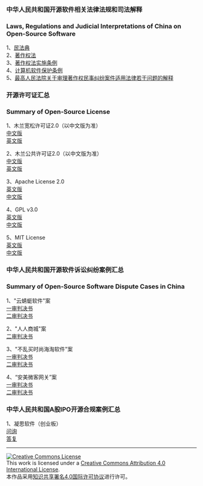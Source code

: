 ### 中华人民共和国开源软件相关法律法规和司法解释
### Laws, Regulations and Judicial Interpretations of China on Open-Source Software
1、[民法典](./相关法律法规和司法解释/民法典.md)  
2、[著作权法](./相关法律法规和司法解释/著作权法.md)  
3、[著作权法实施条例](./相关法律法规和司法解释/著作权法实施条例.md)  
4、[计算机软件保护条例](./相关法律法规和司法解释/计算机软件保护条例.md)  
5、[最高人民法院关于审理著作权民事纠纷案件适用法律若干问题的解释](./相关法律法规和司法解释/最高人民法院关于审理著作权民事纠纷案件适用法律若干问题的解释.md)  

### 开源许可证汇总  
### Summary of Open-Source License  
1、木兰宽松许可证2.0（以中文版为准）  
[中文版](./开源许可证/木兰宽松许可证2.0/中文版.md)  
[英文版](./开源许可证/木兰宽松许可证2.0/英文版.md)  

2、木兰公共许可证2.0（以中文版为准）  
[中文版](./开源许可证/木兰公共许可证2.0/中文版.md)  
[英文版](./开源许可证/木兰公共许可证2.0/英文版.md)  

3、Apache License 2.0  
[英文版](./开源许可证/ApacheLicense2.0/英文版.md)  
[中文版](./开源许可证/ApacheLicense2.0/中文版.md)  

4、GPL v3.0  
[英文版](./开源许可证/GPLv3.0/英文版.md)  
[中文版](./开源许可证/GPLv3.0/中文版.md)  

5、MIT License  
[英文版](./开源许可证/MITLicense/英文版.md)  
[中文版](./开源许可证/MITLicense/中文版.md)  

### 中华人民共和国开源软件诉讼纠纷案例汇总  
### Summary of Open-Source Software Dispute Cases in China  
1、"云蜻蜓软件"案  
[一审判决书](./以案释法/“云蜻蜓软件”案/一审判决书.md)  
[二审判决书](./以案释法/“云蜻蜓软件”案/二审判决书.md)  

2、"人人商城"案  
[二审判决书](./以案释法/“人人商城”案/二审判决书.md)  

3、"不乱买时尚海淘软件"案  
[一审判决书](./以案释法/“不乱买时尚海淘软件”案/一审判决书.md)  
[二审判决书](./以案释法/“不乱买时尚海淘软件”案/二审判决书.md)  

4、“安美微客网关”案  
[一审判决书](./以案释法/“安美微客网关”案/一审判决书.md)  
[二审判决书](./以案释法/“安美微客网关”案/二审判决书.md)  

### 中华人民共和国A股IPO开源合规案例汇总
1、凝思软件（创业板）  
[问询](./A股IPO开源合规案例/凝思软件/问询.md)  
[答复](./A股IPO开源合规案例/凝思软件/答复.md)  

***
<a rel="license" href="http://creativecommons.org/licenses/by/4.0/"><img alt="Creative Commons License" style="border-width:0" src="https://i.creativecommons.org/l/by/4.0/88x31.png" /></a><br />This work is licensed under a <a rel="license" href="http://creativecommons.org/licenses/by/4.0/">Creative Commons Attribution 4.0 International License</a>.<br />本作品采用<a rel="license" href="https://creativecommons.org/licenses/by/4.0/deed.zh">知识共享署名4.0国际许可协议</a>进行许可。
